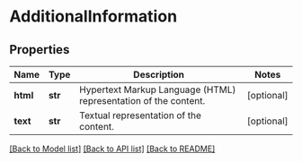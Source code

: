 # AdditionalInformation

## Properties
Name | Type | Description | Notes
------------ | ------------- | ------------- | -------------
**html** | **str** | Hypertext Markup Language (HTML) representation of the content. | [optional] 
**text** | **str** | Textual representation of the content. | [optional] 

[[Back to Model list]](../README.md#documentation-for-models) [[Back to API list]](../README.md#documentation-for-api-endpoints) [[Back to README]](../README.md)

